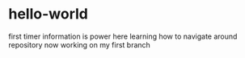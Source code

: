 # hello-world
first timer
information is power
here learning how to navigate around repository
now working on my first branch
